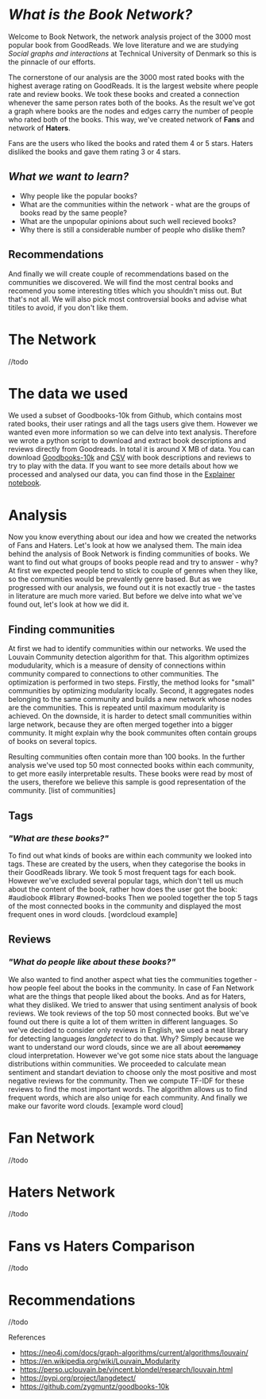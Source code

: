 # *What is the Book Network?*
Welcome to Book Network, the network analysis project of the 3000 most popular book from GoodReads.
We love literature and we are studying *Social graphs and interactions* at Technical University of Denmark so this is the pinnacle of our efforts.


The cornerstone of our analysis are the 3000 most rated books with the highest average rating on GoodReads. It is the largest website where people rate and review books. We took these books and created a connection whenever the same person rates both of the books. As the result we've got a graph where books are the nodes and edges carry the number of people who rated both of the books.
This way, we've created network of **Fans** and network of **Haters**. 

Fans are the users who liked the books and rated them 4 or 5 stars. Haters disliked the books and gave them rating 3 or 4 stars. 

## *What we want to learn?*
- Why people like the popular books? 
- What are the communities within the network - what are the groups of books read by the same people?
- What are the unpopular opinions about such well recieved books? 
- Why there is still a considerable number of people who dislike them?

## Recommendations
And finally we will create couple of recommendations based on the communities we discovered. We will find the most central books and recomend you some interesting titles which you shouldn't miss out. But that's not all. We will also pick most controversial books and advise what titiles to avoid, if you don't like them.

# The Network
//todo

# The data we used
We used a subset of Goodbooks-10k from Github, which contains most rated books, their user ratings and all the tags users give them. However we wanted even more information so we can delve into text analysis. Therefore we wrote a python script to download and extract book descriptions and reviews directly from Goodreads.
In total it is around X MB of data. You can download [Goodbooks-10k](https://github.com/zygmuntz/goodbooks-10k) and [CSV]() with book descriptions and reviews to try to play with the data. If you want to see more details about how we processed and analysed our data, you can find those in the [Explainer notebook](). 

# Analysis
Now you know everything about our idea and how we created the networks of Fans and Haters. Let's look at how we analysed them.
The main idea behind the analysis of Book Network is finding communities of books. We want to find out what groups of books people read and try to answer - why? At first we expected people tend to stick to couple of genres when they like, so the communities would be prevalently genre based. But as we progressed with our analysis, we found out it is not exactly true - the tastes in literature are much more varied. But before we delve into what we've found out, let's look at how we did it.

## Finding communities
At first we had to identify communities within our networks. We used the Louvain Community detection algorithm for that. 
This algorithm optimizes modudularity, which is a measure of density of connections within community compared to connections to other communities. The optimization is performed in two steps. Firstly, the method looks for "small" communities by optimizing modularity locally. Second, it aggregates nodes belonging to the same community and builds a new network whose nodes are the communities. This is repeated until maximum modularity is achieved. On the downside, it is harder to detect small communities within large network, because they are often merged together into a bigger community. It might explain why the book communites often contain groups of books on several topics. 

Resulting communities often contain more than 100 books. In the further analysis we've used top 50 most connected books within each community, to get more easily interpretable results. These books were read by most of the users, therefore we believe this sample is good representation of the community.
[list of communities]

## Tags
### *"What are these books?"*
To find out what kinds of books are within each community we looked into tags. These are created by the users, when they categorise the books in their GoodReads library. We took 5 most frequent tags for each book. However we've excluded several popular tags, which don't tell us much about the content of the book, rather how does the user got the book: #audiobook #library #owned-books
Then we pooled together the top 5 tags of the most connected books in the community and displayed the most frequent ones in word clouds.
[wordcloud example]


## Reviews
### *"What do people like about these books?"*
We also wanted to find another aspect what ties the communities together - how people feel about the books in the community. In case of Fan Network what are the things that people liked about the books. And as for Haters, what they disliked. 
We tried to answer that using sentiment analysis of book reviews. We took reviews of the top 50 most connected books. But we've found out there is quite a lot of them written in different languages. So we've decided to consider only reviews in English, we used a neat library for detecting languages *langdetect* to do that. Why? Simply because we want to understand our word clouds, since we are all about ~~aeromancy~~ cloud interpretation. However we've got some nice stats about the language distributions within communities.
We proceeded to calculate mean sentiment and standart deviation to choose only the most positive and most negative reviews for the community. Then we compute TF-IDF for these reviews to find the most important words. The algorithm allows us to find frequent words, which are also uniqe for each community. And finally we make our favorite word clouds.
[example word cloud]


# Fan Network
//todo


# Haters Network
//todo

# Fans vs Haters Comparison
//todo

# Recommendations
//todo

References
- https://neo4j.com/docs/graph-algorithms/current/algorithms/louvain/
- https://en.wikipedia.org/wiki/Louvain_Modularity
- https://perso.uclouvain.be/vincent.blondel/research/louvain.html
- https://pypi.org/project/langdetect/
- https://github.com/zygmuntz/goodbooks-10k


